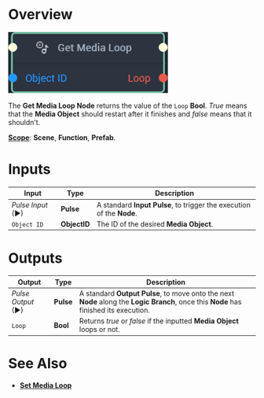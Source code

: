# Overview

![The Get Media Loop Node.](../../../.gitbook/assets/getmedialoopnode20241.png)

The **Get Media Loop Node** returns the value of the `Loop` **Bool**. *True* means that the **Media Object** should restart after it finishes and *false* means that it shouldn’t. 

[**Scope**](../../overview.md#scopes): **Scene**, **Function**, **Prefab**. 


# Inputs

|Input|Type|Description|
|---|---|---|
|*Pulse Input* (►)|**Pulse**|A standard **Input Pulse**, to trigger the execution of the **Node**.|
|`Object ID`|**ObjectID**|The ID of the desired **Media Object**.|

# Outputs

|Output|Type|Description|
|---|---|---|
|*Pulse Output* (►)|**Pulse**|A standard **Output Pulse**, to move onto the next **Node** along the **Logic Branch**, once this **Node** has finished its execution.|
|`Loop`|**Bool**|Returns *true* or *false* if the inputted **Media Object** loops or not.|

# See Also

* [**Set Media Loop**](setmedialoop.md)


